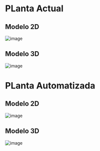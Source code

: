 
# PLanta Actual
## Modelo 2D
![image](https://github.com/danielCamiloP/TecnomecatroniX/assets/82681128/d93120bf-b491-48f1-a16c-4d82bbdaef7a)
## Modelo 3D
![image](https://github.com/danielCamiloP/TecnomecatroniX/assets/82681128/71f7cd0f-322f-4cbd-8c47-5561764cca62)

# PLanta Automatizada
## Modelo 2D
![image](https://github.com/danielCamiloP/TecnomecatroniX/assets/82681128/8d037201-dd0c-4516-b736-042c9eca9c3f)
## Modelo 3D
![image](https://github.com/danielCamiloP/TecnomecatroniX/assets/82681128/a5d7379b-95b1-4c01-bf84-0c7fe60389c6)
